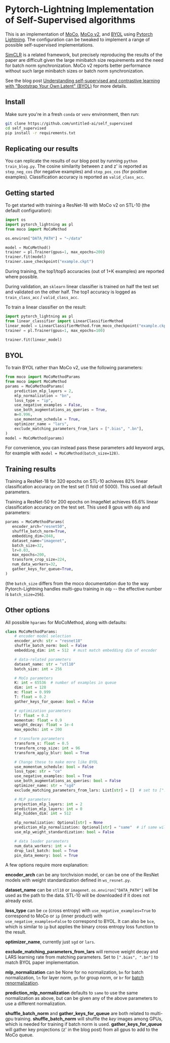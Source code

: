 # Pytorch-Lightning Implementation of Self-Supervised algorithms

This is an implementation of [MoCo](https://arxiv.org/abs/1911.05722), [MoCo v2](https://arxiv.org/abs/2003.04297), and [BYOL](https://arxiv.org/abs/2006.07733) using [Pytorch Lightning](https://github.com/PyTorchLightning/pytorch-lightning). The configuration can be tweaked to implement a range of possible self-supervised implementations.

[SimCLR](https://arxiv.org/abs/2002.05709) is a related framework, but precisely reproducing the results of the
paper are difficult given the large minibatch size requirements and the need for batch norm synchronization. MoCo v2 
reports better performance without such large minibatch sizes or batch norm synchronization.

See the blog post [Understanding self-supervised and contrastive learning with "Bootstrap Your Own Latent" (BYOL)](https://untitled-ai.github.io/understanding-self-supervised-contrastive-learning.html) for more details.

## Install

Make sure you're in a fresh `conda` or `venv` environment, then run:

```bash
git clone https://github.com/untitled-ai/self_supervised
cd self_supervised
pip install -r requirements.txt
```

## Replicating our results

You can replicate the results of our blog post by running `python train_blog.py`. The cosine similarity between z and z' is reported as `step_neg_cos` (for negative examples) and `step_pos_cos` (for positive examples). Classification accuracy is reported as `valid_class_acc`.

## Getting started

To get started with training a ResNet-18 with MoCo v2 on STL-10 (the default configuration):

```python
import os
import pytorch_lightning as pl
from moco import MoCoMethod 

os.environ["DATA_PATH"] = "~/data"

model = MoCoMethod()
trainer = pl.Trainer(gpus=1, max_epochs=200)    
trainer.fit(model) 
trainer.save_checkpoint("example.ckpt")
```

During training, the top1/top5 accuracies (out of 1+K examples) are reported where possible.
 
During validation, an `sklearn` linear classifier is trained on half the test set and validated on the other half. The top1 accuracy is logged as `train_class_acc` / `valid_class_acc`. 

To train a linear classifier on the result:

```python
import pytorch_lightning as pl
from linear_classifier import LinearClassifierMethod
linear_model = LinearClassifierMethod.from_moco_checkpoint("example.ckpt")
trainer = pl.Trainer(gpus=1, max_epochs=100)    

trainer.fit(linear_model)
```

## BYOL

To train BYOL rather than MoCo v2, use the following parameters:

```python
from moco import MoCoMethodParams
from moco import MoCoMethod
params = MoCoMethodParams(
    prediction_mlp_layers = 2,
    mlp_normalization = "bn",
    loss_type = "ip",
    use_negative_examples = False,
    use_both_augmentations_as_queries = True,
    m=0.996,
    use_momentum_schedule = True,
    optimizer_name = "lars",
    exclude_matching_parameters_from_lars = [".bias", ".bn"],
)
model = MoCoMethod(params)
```

For convenience, you can instead pass these parameters add keyword args, for example with `model = MoCoMethod(batch_size=128)`.

## Training results

Training a ResNet-18 for 320 epochs on STL-10 achieves 82% linear classification accuracy on the test set (1 fold of 5000). This used all default parameters.

 Training a ResNet-50 for 200 epochs on ImageNet achieves 65.6% linear classification accuracy on the test set. 
 This used 8 gpus with `ddp` and parameters:
 
 ```python
params = MoCoMethodParams(
    encoder_arch="resnet50",
    shuffle_batch_norm=True,
    embedding_dim=2048,
    dataset_name="imagenet",
    batch_size=32, 
    lr=0.03,
    max_epochs=200, 
    transform_crop_size=224,
    num_data_workers=32,
    gather_keys_for_queue=True,
)
```

(the `batch_size` differs from the moco documentation due to the way Pytorch-Lightning handles multi-gpu 
training in `ddp` -- the effective number is `batch_size=256`). 
 
 

## Other options

All possible `hparams` for MoCoMethod, along with defaults:

```python
class MoCoMethodParams:
    # encoder model selection
    encoder_arch: str = "resnet18"
    shuffle_batch_norm: bool = False
    embedding_dim: int = 512  # must match embedding dim of encoder

    # data-related parameters
    dataset_name: str = "stl10"
    batch_size: int = 256

    # MoCo parameters
    K: int = 65536  # number of examples in queue
    dim: int = 128
    m: float = 0.999
    T: float = 0.2
    gather_keys_for_queue: bool = False

    # optimization parameters
    lr: float = 0.2
    momentum: float = 0.9
    weight_decay: float = 1e-4
    max_epochs: int = 200

    # transform parameters
    transform_s: float = 0.5
    transform_crop_size: int = 96
    transform_apply_blur: bool = True

    # Change these to make more like BYOL
    use_momentum_schedule: bool = False
    loss_type: str = "ce"
    use_negative_examples: bool = True
    use_both_augmentations_as_queries: bool = False
    optimizer_name: str = "sgd"
    exclude_matching_parameters_from_lars: List[str] = []  # set to [".bias", ".bn"] to match paper

    # MLP parameters
    projection_mlp_layers: int = 2
    prediction_mlp_layers: int = 0
    mlp_hidden_dim: int = 512

    mlp_normalization: Optional[str] = None
    prediction_mlp_normalization: Optional[str] = "same"  # if same will use mlp_normalization
    use_mlp_weight_standardization: bool = False

    # data loader parameters
    num_data_workers: int = 4
    drop_last_batch: bool = True
    pin_data_memory: bool = True
```

A few options require more explanation:

**encoder_arch** can be any torchvision model, or can be one of the ResNet models with weight standardization defined in 
`ws_resnet.py`.

**dataset_name** can be `stl10` or `imagenet`. `os.environ["DATA_PATH"]` will be used as the path to the data. STL-10 will
be downloaded if it does not already exist.

**loss_type** can be `ce` (cross entropy) with `use_negative_examples=True` to correspond to MoCo or `ip` (inner product) 
with `use_negative_examples=False` to correspond to BYOL. It can also be `bce`, which is similar to `ip` but applies the 
binary cross entropy loss function to the result.

**optimizer_name**, currently just `sgd` or `lars`. 

**exclude_matching_parameters_from_lars** will remove weight decay and LARS learning rate from matching parameters. Set
to `[".bias", ".bn"]` to match BYOL paper implementation.

**mlp_normalization** can be None for no normalization, `bn` for batch normalization, `ln` for layer norm, `gn` for group
norm, or `br` for [batch renormalization](https://github.com/ludvb/batchrenorm).

**prediction_mlp_normalization** defaults to `same` to use the same normalization as above, but can be given any of the
above parameters to use a different normalization.

**shuffle_batch_norm** and **gather_keys_for_queue** are both related to multi-gpu training. **shuffle_batch_norm** 
will shuffle the *key* images among GPUs, which is needed for training if batch norm is used. **gather_keys_for_queue** 
will gather key projections (z' in the blog post) from all gpus to add to the MoCo queue.
